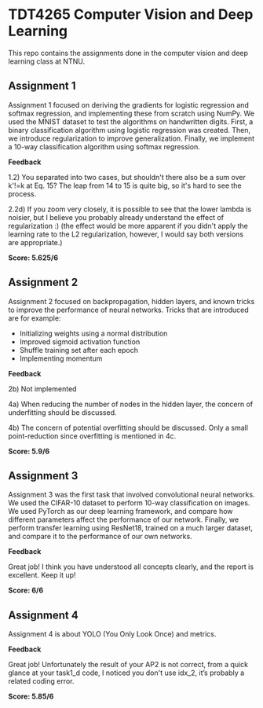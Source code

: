 # TDT4265 Computer Vision and Deep Learning
This repo contains the assignments done in the computer vision and deep learning class at NTNU.

## Assignment 1
Assignment 1 focused on deriving the gradients for logistic regression and softmax regression, and implementing these from scratch using NumPy. We used the MNIST dataset to test the algorithms on handwritten digits.
First, a binary classification algorithm using logistic regression was created. Then, we introduce regularization to improve generalization. Finally, we implement a 10-way classification algorithm using softmax regression.

**Feedback**

1.2) You separated into two cases, but shouldn't there also be a sum over k'!=k at Eq. 15? The leap from 14 to 15 is quite big, so it's hard to see the process.

2.2d) If you zoom very closely, it is possible to see that the lower lambda is noisier, but I believe you probably already understand the effect of regularization :) (the effect would be more apparent if you didn't apply the learning rate to the L2 regularization, however, I would say both versions are appropriate.)


**Score: 5.625/6**

## Assignment 2
Assignment 2 focused on backpropagation, hidden layers, and known tricks to improve the performance of neural networks.
Tricks that are introduced are for example:
* Initializing weights using a normal distribution
* Improved sigmoid activation function
* Shuffle training set after each epoch
* Implementing momentum

**Feedback**

2b) Not implemented

4a) When reducing the number of nodes in the hidden layer, the concern of underfitting should be discussed.

4b) The concern of potential overfitting should be discussed. Only a small point-reduction since overfitting is mentioned in 4c.

**Score: 5.9/6**

## Assignment 3
Assignment 3 was the first task that involved convolutional neural networks. We used the CIFAR-10 dataset 
to perform 10-way classification on images. 
We used PyTorch as our deep learning framework, and compare how different parameters affect the performance of our network.
Finally, we perform transfer learning using ResNet18, trained on a much larger dataset, and compare it to the performance of our own networks.

**Feedback**

Great job! I think you have understood all concepts clearly, and the report is excellent. Keep it up! 

**Score: 6/6**

## Assignment 4
Assignment 4 is about YOLO (You Only Look Once) and metrics. 

**Feedback**

Great job! Unfortunately the result of your AP2 is not correct, from a quick glance at your task1_d code, I noticed you don't use idx_2, it’s probably a related coding error.

**Score: 5.85/6**
